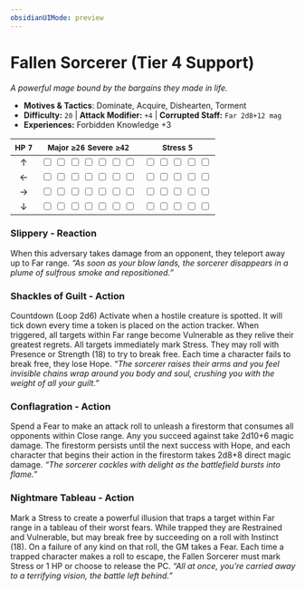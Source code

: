```yaml
---
obsidianUIMode: preview
---
```

# Fallen Sorcerer (Tier 4 Support)

*A powerful mage bound by the bargains they made in life.*

- **Motives & Tactics**: Dominate, Acquire, Dishearten, Torment
- **Difficulty:** `20` | **Attack Modifier:** `+4` | **Corrupted Staff:** `Far 2d8+12 mag`
- **Experiences:** Forbidden Knowledge +3

| <small>HP</small> `7` | <small>Major</small> `≥26` <small>Severe</small> `≥42` | <small>Stress</small> `5` |
|:-:|:-:|:-:|
| ↑ |  <input type="checkbox" unchecked id="4b376d6c"> <input type="checkbox" unchecked id="9ecef9fe"> <input type="checkbox" unchecked id="d8542320"> <input type="checkbox" unchecked id="4d1f5ca0"> <input type="checkbox" unchecked id="e2245a71"> <input type="checkbox" unchecked id="0f4a9af6"> <input type="checkbox" unchecked id="c64a6c8c"> |  <input type="checkbox" unchecked id="10fc6cd7"> <input type="checkbox" unchecked id="a0713815"> <input type="checkbox" unchecked id="2447d1e7"> <input type="checkbox" unchecked id="78ba71d7"> <input type="checkbox" unchecked id="598de761"> |
| ← |  <input type="checkbox" unchecked id="bb35d73a"> <input type="checkbox" unchecked id="1029a00f"> <input type="checkbox" unchecked id="0c7eb318"> <input type="checkbox" unchecked id="8a6af5af"> <input type="checkbox" unchecked id="1847a74d"> <input type="checkbox" unchecked id="023bf82c"> <input type="checkbox" unchecked id="41b6a72b"> |  <input type="checkbox" unchecked id="4c6feaa0"> <input type="checkbox" unchecked id="d49d143f"> <input type="checkbox" unchecked id="dd16acf2"> <input type="checkbox" unchecked id="fb66c0fd"> <input type="checkbox" unchecked id="15a0bd1a"> |
| → |  <input type="checkbox" unchecked id="c3775d3d"> <input type="checkbox" unchecked id="83f482bf"> <input type="checkbox" unchecked id="c78fa53b"> <input type="checkbox" unchecked id="e2e57da0"> <input type="checkbox" unchecked id="4d22cc2d"> <input type="checkbox" unchecked id="61eb1de2"> <input type="checkbox" unchecked id="45366c87"> |  <input type="checkbox" unchecked id="4dee0e8e"> <input type="checkbox" unchecked id="ff158e44"> <input type="checkbox" unchecked id="cdd6d1a2"> <input type="checkbox" unchecked id="e5f6c87e"> <input type="checkbox" unchecked id="1cd5f1bf"> |
| ↓ |  <input type="checkbox" unchecked id="908ef5ed"> <input type="checkbox" unchecked id="61f39e82"> <input type="checkbox" unchecked id="aca87268"> <input type="checkbox" unchecked id="d6f5b1bc"> <input type="checkbox" unchecked id="258d3907"> <input type="checkbox" unchecked id="dbe089ef"> <input type="checkbox" unchecked id="53d922aa"> |  <input type="checkbox" unchecked id="a5f0cb20"> <input type="checkbox" unchecked id="5eca1740"> <input type="checkbox" unchecked id="cf4419e7"> <input type="checkbox" unchecked id="e4606522"> <input type="checkbox" unchecked id="de188819"> |

### Slippery - Reaction

When this adversary takes damage from an opponent, they teleport away up to Far range. *“As soon as your blow lands, the sorcerer disappears in a plume of sulfrous smoke and repositioned.”*

### Shackles of Guilt - Action

Countdown (Loop 2d6) Activate when a hostile creature is spotted. It will tick down every time a token is placed on the action tracker. When triggered, all targets within Far range become Vulnerable as they relive their greatest regrets. All targets immediately mark Stress. They may roll with Presence or Strength (18) to try to break free. Each time a character fails to break free, they lose Hope. *“The sorcerer raises their arms and you feel invisible chains wrap around you body and soul, crushing you with the weight of all your guilt.”*

### Conflagration - Action

Spend a Fear to make an attack roll to unleash a firestorm that consumes all opponents within Close range. Any you succeed against take 2d10+6 magic damage. The firestorm persists until the next success with Hope, and each character that begins their action in the firestorm takes 2d8+8 direct magic damage. *“The sorcerer cackles with delight as the battlefield bursts into flame.”*

### Nightmare Tableau - Action

Mark a Stress to create a powerful illusion that traps a target within Far range in a tableau of their worst fears. While trapped they are Restrained and Vulnerable, but may break free by succeeding on a roll with Instinct (18). On a failure of any kind on that roll, the GM takes a Fear. Each time a trapped character makes a roll to escape, the Fallen Sorcerer must mark Stress or 1 HP or choose to release the PC. *“All at once, you’re carried away to a terrifying vision, the battle left behind.”*
